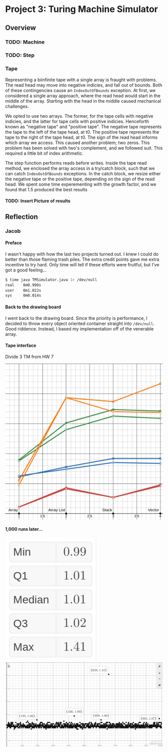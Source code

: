 # Project 3: Turing Machine Simulator

## Overview

### TODO: Machine
### TODO: Step
### Tape
Representing a biinfinite tape with a single array is fraught with problems. The read head may move into negative indicies, and fall out of bounds. Both of these contingencies cause an ```IndexOutOfBounds``` exception. At first, we considered a single array approach, where the read head would start in the middle of the array. Starting with the head in the middle caused mechanical challenges. 

We opted to use two arrays. The former, for the tape cells with negative indicies, and the latter for tape cells with positive indicies. Henceforth known as "negative tape" and "positive tape". The negative tape represents the tape to the left of the tape head, at t0. The positive tape represents the tape to the right of the tape head, at t0. The sign of the read head informs which array we access. This caused another problem; two zeros. This problem has been solved with two's complement, and we followed suit. This required a little bit of index arithmetic.

The step function performs reads before writes. Inside the tape read method, we enclosed the array access in a try/catch block, such that we can catch ```IndexOutOfBounds``` exceptions. In the catch block, we resize either the negative tape or the positive tape, depending on the sign of the read head. We spent some time experementing with the growth factor, and we found that 1.5 produced the best results

#### TODO: Insert Picture of results

## Reflection

### Jacob

#### Preface
I wasn't happy with how the last two projects turned out. I knew I could do better than those flaming trash piles. The extra credit points gave me extra incentive to try hard. Only time will tell if these efforts were fruitful, but I've got a good feeling...

```bash
$ time java TMSimulator.java 1> /dev/null
real    0m0.990s
user    0m1.022s
sys     0m0.014s
```

#### Back to the drawing board
I went back to the drawing board. Since the priority is performance, I decided to throw every object oriented container straight into ```/dev/null```. Good riddence. Instead, I based my implementation off of the venerable array. 

#### Tape interface
Divide 3 TM from HW 7

![](turing_tape_interface_test/x_data_structure_y_runtime.png)


#### 1,000 runs later...
![](1000_test_stats.png)
![](00_5_percent_lows.png)
